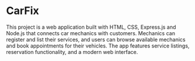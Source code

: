 # CarFix
This project is a web application built with HTML, CSS, Express.js and Node.js that connects car mechanics with customers. Mechanics can register and list their services, and users can browse available mechanics and book appointments for their vehicles. The app features service listings, reservation functionality, and a modern web interface.
